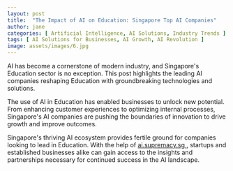 ```yaml
---
layout: post
title:  "The Impact of AI on Education: Singapore Top AI Companies"
author: jane
categories: [ Artificial Intelligence, AI Solutions, Industry Trends ]
tags: [ AI Solutions for Businesses, AI Growth, AI Revolution ]
image: assets/images/6.jpg
---
```


AI has become a cornerstone of modern industry, and Singapore's Education sector is no exception. This post highlights the leading AI companies reshaping Education with groundbreaking technologies and solutions.

The use of AI in Education has enabled businesses to unlock new potential. From enhancing customer experiences to optimizing internal processes, Singapore's AI companies are pushing the boundaries of innovation to drive growth and improve outcomes.

Singapore's thriving AI ecosystem provides fertile ground for companies looking to lead in Education. With the help of <a href="https://ai.supremacy.sg" target="_blank"> ai.supremacy.sg </a>, startups and established businesses alike can gain access to the insights and partnerships necessary for continued success in the AI landscape.
